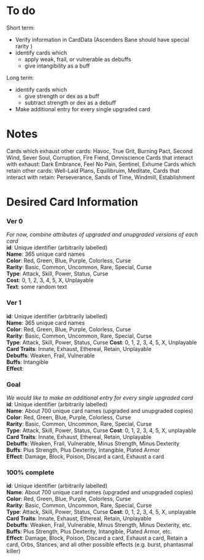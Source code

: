 # To do
Short term:
- Verify information in CardData (Ascenders Bane should have special rarity )
- identify cards which 
  - apply weak, frail, or vulnerable as debuffs
  - give intangibility as a buff

Long term:
- identify cards which
  - give strength or dex as a buff
  - subtract strength or dex as a debuff
- Make additional entry for every single upgraded card 

# Notes
Cards which exhaust other cards: Havoc, True Grit, Burning Pact, Second Wind, Sever Soul, Corruption, Fire Fiend, Omniscience
Cards that interact with exhaust: Dark Embrance, Feel No Pain, Sentinel, Exhume
Cards which retain other cards: Well-Laid Plans, Equilibruim, Meditate, 
Cards that interact with retain: Perseverance, Sands of Time, Windmill, Establishment

# Desired Card Information

### Ver 0
*For now, combine attributes of upgraded and unupgraded versions of each card* <br>
**id**: Unique identifier (arbitrarily labelled) <br>
**Name**: 365 unique card names <br>
**Color**: Red, Green, Blue, Purple, Colorless, Curse <br>
**Rarity**: Basic, Common, Uncommon, Rare, Special, Curse <br>
**Type**: Attack, Skill, Power, Status, Curse <br>
**Cost**: 0, 1, 2, 3, 4, 5, X, Unplayable <br>
**Text**: some random text <br>

### Ver 1
**id**: Unique identifier (arbitrarily labelled) <br>
**Name**: 365 unique card names <br>
**Color**: Red, Green, Blue, Purple, Colorless, Curse <br>
**Rarity**: Basic, Common, Uncommon, Rare, Special, Curse <br>
**Type**: Attack, Skill, Power, Status, Curse
**Cost**: 0, 1, 2, 3, 4, 5, X, Unplayable <br>
**Card Traits**: Innate, Exhaust, Ethereal, Retain, Unplayable <br>
**Debuffs**: Weaken, Frail, Vulnerable <br>
**Buffs**: Intangible <br>
**Effect**: <br>

### Goal
*We would like to make an additional entry for every single upgraded card* <br>
**id**: Unique identifier (arbitrarily labelled) <br>
**Name**: About 700 unique card names (upgraded and unupgraded copies) <br>
**Color**: Red, Green, Blue, Purple, Colorless, Curse <br>
**Rarity**: Basic, Common, Uncommon, Rare, Special, Curse <br>
**Type**: Attack, Skill, Power, Status, Curse
**Cost**: 0, 1, 2, 3, 4, 5, X, unplayable <br>
**Card Traits**: Innate, Exhaust, Ethereal, Retain, Unplayable <br>
**Debuffs**: Weaken, Frail, Vulnerable, Minus Strength, Minus Dexterity <br>
**Buffs**: Plus Strength, Plus Dexterity, Intangible, Plated Armor <br>
**Effect**: Damage, Block, Poison, Discard a card, Exhaust a card <br>

### 100% complete
**id**: Unique identifier (arbitrarily labelled) <br>
**Name**: About 700 unique card names (upgraded and unupgraded copies) <br>
**Color**: Red, Green, Blue, Purple, Colorless, Curse <br>
**Rarity**: Basic, Common, Uncommon, Rare, Special, Curse <br>
**Type**: Attack, Skill, Power, Status, Curse
**Cost**: 0, 1, 2, 3, 4, 5, X, unplayable <br>
**Card Traits**: Innate, Exhaust, Ethereal, Retain, Unplayable <br>
**Debuffs**: Weaken, Frail, Vulnerable, Minus Strength, Minus Dexterity, etc. <br>
**Buffs**: Plus Strength, Plus Dexterity, Intangible, Plated Armor, etc.<br>
**Effect**: Damage, Block, Poison, Discard a card, Exhaust a card, Retain a card, Orbs, Stances, and all other possible effects (e.g. burst, phantasmal killer) <br>